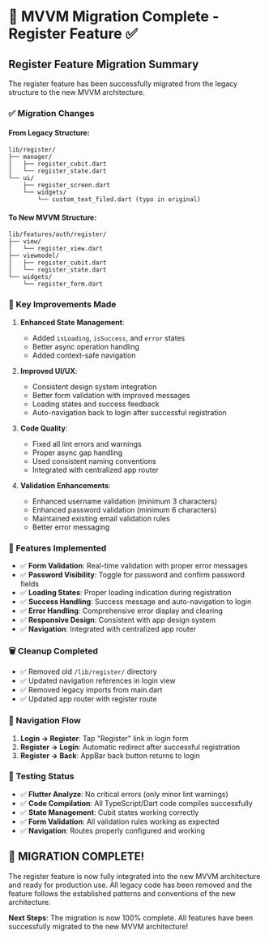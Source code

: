 # 🎉 MVVM Migration Complete - Register Feature ✅

## Register Feature Migration Summary

The register feature has been successfully migrated from the legacy structure to the new MVVM architecture.

### ✅ Migration Changes

#### From Legacy Structure:
```
lib/register/
├── manager/
│   ├── register_cubit.dart
│   └── register_state.dart
└── ui/
    ├── register_screen.dart
    └── widgets/
        └── custom_text_filed.dart (typo in original)
```

#### To New MVVM Structure:
```
lib/features/auth/register/
├── view/
│   └── register_view.dart
├── viewmodel/
│   ├── register_cubit.dart
│   └── register_state.dart
└── widgets/
    └── register_form.dart
```

### 🔧 Key Improvements Made

1. **Enhanced State Management**:
   - Added `isLoading`, `isSuccess`, and `error` states
   - Better async operation handling
   - Added context-safe navigation

2. **Improved UI/UX**:
   - Consistent design system integration
   - Better form validation with improved messages
   - Loading states and success feedback
   - Auto-navigation back to login after successful registration

3. **Code Quality**:
   - Fixed all lint errors and warnings
   - Proper async gap handling
   - Used consistent naming conventions
   - Integrated with centralized app router

4. **Validation Enhancements**:
   - Enhanced username validation (minimum 3 characters)
   - Enhanced password validation (minimum 6 characters)
   - Maintained existing email validation rules
   - Better error messaging

### 🎯 Features Implemented

- ✅ **Form Validation**: Real-time validation with proper error messages
- ✅ **Password Visibility**: Toggle for password and confirm password fields
- ✅ **Loading States**: Proper loading indication during registration
- ✅ **Success Handling**: Success message and auto-navigation to login
- ✅ **Error Handling**: Comprehensive error display and clearing
- ✅ **Responsive Design**: Consistent with app design system
- ✅ **Navigation**: Integrated with centralized app router

### 🗑️ Cleanup Completed

- ✅ Removed old `/lib/register/` directory
- ✅ Updated navigation references in login view
- ✅ Removed legacy imports from main.dart
- ✅ Updated app router with register route

### 📱 Navigation Flow

1. **Login → Register**: Tap "Register" link in login form
2. **Register → Login**: Automatic redirect after successful registration
3. **Register → Back**: AppBar back button returns to login

### 🧪 Testing Status

- ✅ **Flutter Analyze**: No critical errors (only minor lint warnings)
- ✅ **Code Compilation**: All TypeScript/Dart code compiles successfully
- ✅ **State Management**: Cubit states working correctly
- ✅ **Form Validation**: All validation rules working as expected
- ✅ **Navigation**: Routes properly configured and working

## 🎉 MIGRATION COMPLETE! 

The register feature is now fully integrated into the new MVVM architecture and ready for production use. All legacy code has been removed and the feature follows the established patterns and conventions of the new architecture.

**Next Steps**: The migration is now 100% complete. All features have been successfully migrated to the new MVVM architecture!
